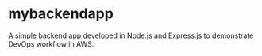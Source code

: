 # mybackendapp
A simple backend app developed in Node.js and Express.js to demonstrate DevOps workflow in AWS.
